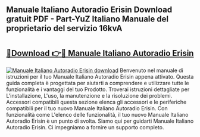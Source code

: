 ## Manuale Italiano Autoradio Erisin Download gratuit PDF - Part-YuZ Italiano Manuale del proprietario del servizio 16kvA

# <h2><a href="http://dfgzzp.blite.top/?on=Manuale+Italiano+Autoradio+Erisin">🔗Download 👉🔴 Manuale Italiano Autoradio Erisin</a></h2>

[![Manuale Italiano Autoradio Erisin download](https://i.imgur.com/lujVjoI.png)](http://dfgzzp.blite.top/?on=Manuale+Italiano+Autoradio+Erisin)
Benvenuto nel manuale di istruzioni per il tuo Manuale Italiano Autoradio Erisin appena attivato. Questa guida completa è progettata per aiutarti a comprendere e utilizzare tutte le funzionalità e i vantaggi del tuo Prodotto. Troverai istruzioni dettagliate per L'installazione, L'uso, la manutenzione e la risoluzione dei problemi. Accessori compatibili questa sezione elenca gli accessori e le periferiche compatibili per il tuo nuovo Manuale Italiano Autoradio Erisin. Con funzionalità come L'elenco delle funzionalità, il tuo nuovo Manuale Italiano Autoradio Erisin è un punto di svolta. Siamo qui per guidarti Manuale Italiano Autoradio Erisin. Ci impegniamo a fornire un supporto completo.

